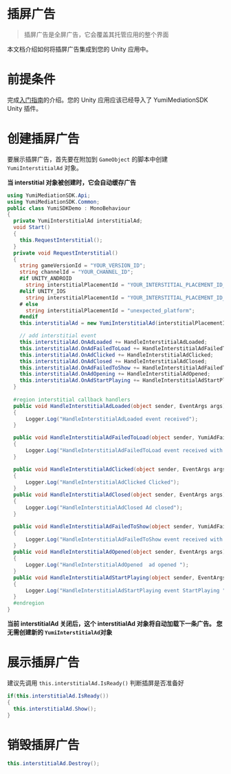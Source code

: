 # 插屏广告
> 插屏广告是全屏广告，它会覆盖其托管应用的整个界面

本文档介绍如何将插屏广告集成到您的 Unity 应用中。

# 前提条件
完成[入门指南](https://github.com/yumimobi/YumiMediationSDK-Unity-wiki/wiki/GetStarted(cn))的介绍。您的 Unity 应用应该已经导入了 YumiMediationSDK Unity 插件。

# 创建插屏广告
要展示插屏广告，首先要在附加到 `GameObject` 的脚本中创建 `YumiInterstitialAd` 对象。

**当 interstitial 对象被创建时，它会自动缓存广告**

```C#
using YumiMediationSDK.Api;
using YumiMediationSDK.Common;
public class YumiSDKDemo : MonoBehaviour 
{
  private YumiInterstitialAd interstitialAd;
  void Start() 
  {
    this.RequestInterstitial();
  }
  private void RequestInterstitial() 
  {
    string gameVersionId = "YOUR_VERSION_ID";
    string channelId = "YOUR_CHANNEL_ID";
    #if UNITY_ANDROID
      string interstitialPlacementId = "YOUR_INTERSTITIAL_PLACEMENT_ID_ANDROID";
    #elif UNITY_IOS
      string interstitialPlacementId = "YOUR_INTERSTITIAL_PLACEMENT_ID_IOS";
    # else
      string interstitialPlacementId = "unexpected_platform";
    #endif
    this.interstitialAd = new YumiInterstitialAd(interstitialPlacementId, channelId, gameVersionId);

    // add interstitial event
    this.interstitialAd.OnAdLoaded += HandleInterstitialAdLoaded;
    this.interstitialAd.OnAdFailedToLoad += HandleInterstitialAdFailedToLoad;
    this.interstitialAd.OnAdClicked += HandleInterstitialAdClicked;
    this.interstitialAd.OnAdClosed += HandleInterstitialAdClosed;
    this.interstitialAd.OnAdFailedToShow += HandleInterstitialAdFailedToShow;
    this.interstitialAd.OnAdOpening += HandleInterstitialAdOpened;
    this.interstitialAd.OnAdStartPlaying += HandleInterstitialAdStartPlaying;
  }
  
  #region interstitial callback handlers
  public void HandleInterstitialAdLoaded(object sender, EventArgs args)
  {
      Logger.Log("HandleInterstitialAdLoaded event received");
  }

  public void HandleInterstitialAdFailedToLoad(object sender, YumiAdFailedToLoadEventArgs args)
  {
      Logger.Log("HandleInterstitialAdFailedToLoad event received with message: " + args.Message);
  }

  public void HandleInterstitialAdClicked(object sender, EventArgs args)
  {
      Logger.Log("HandleInterstitialAdClicked Clicked");
  }
  public void HandleInterstitialAdClosed(object sender, EventArgs args)
  {
      Logger.Log("HandleInterstitialAdClosed Ad closed");
  }

  public void HandleInterstitialAdFailedToShow(object sender, YumiAdFailedToShowEventArgs args)
  {
      Logger.Log("HandleInterstitialAdFailedToShow event received with message: " + args.Message);
  }
  public void HandleInterstitialAdOpened(object sender, EventArgs args)
  {
      Logger.Log("HandleInterstitialAdOpened  ad opened ");
  }
  public void HandleInterstitialAdStartPlaying(object sender, EventArgs args)
  {
      Logger.Log("HandleInterstitialAdStartPlaying event StartPlaying ");
  }
  #endregion
}
```
**当前 interstitialAd 关闭后，这个 interstitialAd 对象将自动加载下一条广告。 您无需创建新的 `YumiInterstitialAd`对象**

# 展示插屏广告
建议先调用 `this.interstitialAd.IsReady()` 判断插屏是否准备好

```C#
if(this.interstitialAd.IsReady())
{
  this.interstitialAd.Show();
}
```
# 销毁插屏广告

```c#
this.interstitialAd.Destroy();
```